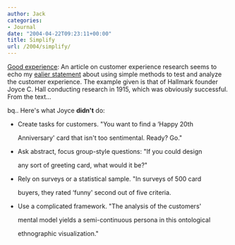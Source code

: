 ```yaml
---
author: Jack
categories:
- Journal
date: "2004-04-22T09:23:11+00:00"
title: Simplify
url: /2004/simplify/
---
```


[Good experience][1]: An article on customer experience research seems to echo my [ealier statement][2] about using simple methods to test and analyze the customer experience. The example given is that of Hallmark founder Joyce C. Hall conducting research in 1915, which was obviously successful. From the text&#8230;

bq.. Here's what Joyce **didn't** do:

</p> 

  * Create tasks for customers. "You want to find a &#8216;Happy 20th
  
    
  
    Anniversary' card that isn't too sentimental. Ready? Go." 


  * Ask abstract, focus group-style questions: "If you could design
  
    
  
    any sort of greeting card, what would it be?" 


  * Rely on surveys or a statistical sample. "In surveys of 500 card
  
    
  
    buyers, they rated &#8216;funny' second out of five criteria.


  * Use a complicated framework. "The analysis of the customers'
  
    
  
    mental model yields a semi-continuous persona in this ontological
  
    
  
    ethnographic visualization."
</ul>

 [1]: http://www.goodexperience.com/columns/04/0422.hall.html
 [2]: https://www.jackbaty.com/archives/2004/04/16/waffles